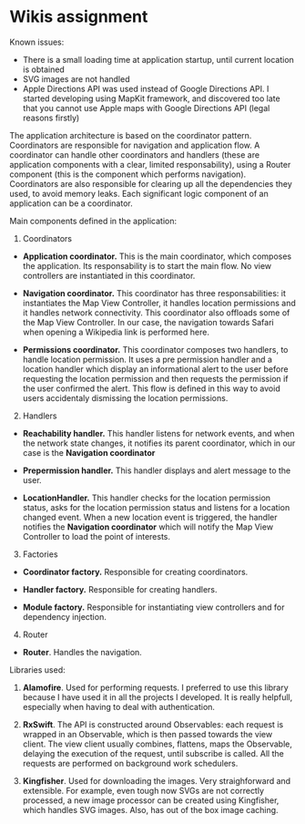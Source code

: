 # Wikis assignment

Known issues:

- There is a small loading time at application startup, until current location is obtained
- SVG images are not handled
- Apple Directions API was used instead of Google Directions API. I started developing using MapKit framework, and discovered too late that you cannot use Apple maps with Google Directions API (legal reasons firstly)

The application architecture is based on the coordinator pattern. Coordinators are responsible for navigation and application flow. A coordinator can handle other coordinators and handlers (these are application components with a clear, limited responsability), using a Router component (this is the component which performs navigation).
Coordinators are also responsible for clearing up all the dependencies they used, to avoid memory leaks.
Each significant logic component of an application can be a coordinator.

Main components defined in the application:

1. Coordinators

- **Application coordinator.** This is the main coordinator, which composes the application. Its responsability is to start the main flow. No view controllers are instantiated in this coordinator.

- **Navigation coordinator.** This coordinator has three responsabilities: it instantiates the Map View Controller, it handles location permissions and it handles network connectivity. This coordinator also offloads some of the Map View Controller. In our case, the navigation towards Safari when opening a Wikipedia link is performed here.

- **Permissions coordinator.** This coordinator composes two handlers, to handle location permission. It uses a pre permission handler and a location handler which display an informational alert to the user before requesting the location permission and then requests the permission if the user confirmed the alert. This flow is defined in this way to avoid users accidentaly dismissing the location permissions.

2. Handlers

- **Reachability handler.** This handler listens for network events, and when the network state changes, it notifies its parent coordinator, which in our case is the **Navigation coordinator**

- **Prepermission handler.** This handler displays and alert message to the user.

- **LocationHandler.** This handler checks for the location permission status, asks for the location permission status and listens for a location changed event. When a new location event is triggered, the handler notifies the **Navigation coordinator** which will notify the Map View Controller to load the point of interests.

3. Factories

- **Coordinator factory.** Responsible for creating coordinators.

- **Handler factory.** Responsible for creating handlers.

- **Module factory.** Responsible for instantiating view controllers and for dependency injection.

4. Router

- **Router**. Handles the navigation.


Libraries used:

1. **Alamofire**. Used for performing requests. I preferred to use this library because I have used it in all the projects I developed. It is really helpfull, especially when having to deal with authentication.

2. **RxSwift**. The API is constructed around Observables: each request is wrapped in an Observable, which is then passed towards the view client. The view client usually combines, flattens, maps the Observable, delaying the execution of the request, until subscribe is called. All the requests are performed on background work schedulers.

3. **Kingfisher**. Used for downloading the images. Very straighforward and extensible. For example, even tough now SVGs are not correctly processed, a new image processor can be created using Kingfisher, which handles SVG images. Also, has out of the box image caching.
